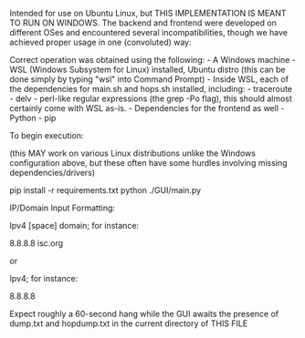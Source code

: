 Intended for use on Ubuntu Linux, but THIS IMPLEMENTATION IS MEANT TO RUN ON WINDOWS.
The backend and frontend were developed on different OSes and encountered several
incompatibilities, though we have achieved proper usage in one (convoluted) way:

Correct operation was obtained using the following:
    -   A Windows machine
    -   WSL (Windows Subsystem for Linux) installed, Ubuntu distro
        (this can be done simply by typing "wsl" into Command Prompt)
    -   Inside WSL, each of the dependencies for main.sh and hops.sh installed, including:
        -   traceroute
        -   delv
        -   perl-like regular expressions (the grep -Po flag), this should almost certainly come with WSL as-is.
    -   Dependencies for the frontend as well
        -   Python
        -   pip

To begin execution:

(this MAY work on various Linux distributions unlike the Windows configuration above,
but these often have some hurdles involving missing dependencies/drivers)

pip install -r requirements.txt
python ./GUI/main.py


IP/Domain Input Formatting:

Ipv4 [space] domain; for instance:

8.8.8.8 isc.org

or

Ipv4; for instance:

8.8.8.8

Expect roughly a 60-second hang while the GUI awaits the presence of dump.txt and hopdump.txt in
the current directory of THIS FILE